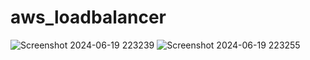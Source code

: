 # aws_loadbalancer
![Screenshot 2024-06-19 223239](https://github.com/atharva-sangale/aws_loadbalancer/assets/172970923/fde6b881-5b6a-454b-99e8-34e433bee0b1)
![Screenshot 2024-06-19 223255](https://github.com/atharva-sangale/aws_loadbalancer/assets/172970923/12c46425-59bf-44cf-9cfa-58ba21094074)
